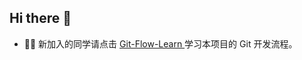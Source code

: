 ## Hi there 👋

+ 🙋‍♀️ 新加入的同学请点击 [ Git-Flow-Learn ](https://github.com/nju-softeng/git-flow-learn) 学习本项目的 Git 开发流程。
<!-- + 🌈 You can contribute code by ~ ~ ~ ~ 
+ 👩‍💻 Useful resources - [dingtalk document](https://developers.dingtalk.com/document/) ~ ~ ~ ~ -->
